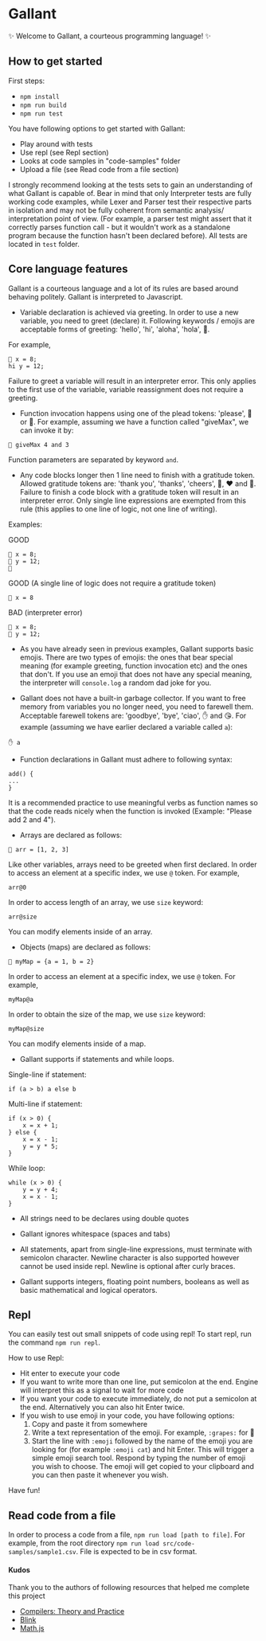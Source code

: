 # Gallant

✨ Welcome to Gallant, a courteous programming language! ✨

## How to get started

First steps:

- `npm install`
- `npm run build`
- `npm run test`

You have following options to get started with Gallant: 

- Play around with tests
- Use repl (see Repl section)
- Looks at code samples in "code-samples" folder
- Upload a file (see Read code from a file section)

I strongly recommend looking at the tests sets to gain an understanding of what Gallant is capable of.
Bear in mind that only Interpreter tests are fully working code examples, while Lexer and Parser test
their respective parts in isolation and may not be fully coherent from semantic analysis/ interpretation point of view.
(For example, a parser test might assert that it correctly parses function call - but it wouldn't work as a 
standalone program because the function hasn't been declared before). All tests are located in `test` folder.

## Core language features

Gallant is a courteous language and a lot of its rules are based around behaving politely. Gallant is interpreted
to Javascript.

- Variable declaration is achieved via greeting. In order to use a new variable, you need to greet (declare) it.
Following keywords / emojis are acceptable forms of greeting: 'hello', 'hi', 'aloha', 'hola', 👋.

For example,

```
👋 x = 8;
hi y = 12;
```
Failure to greet a variable will result in an interpreter error.
This only applies to the first use of the variable, variable reassignment does not require a greeting.

- Function invocation happens using one of the plead tokens: 'please', 🙏 or 🥺. For example, assuming we
have a function called "giveMax", we can invoke it by:

```🙏 giveMax 4 and 3```

Function parameters are separated by keyword `and`.

- Any code blocks longer then 1 line need to finish with a gratitude token. Allowed gratitude tokens are: 
'thank you', 'thanks', 'cheers', 🤗, ❤️ and 🥰. Failure to finish a code block with a gratitude token
will result in an interpreter error. Only single line expressions are exempted from this rule (this applies
 to one line of logic, not one line of writing).
 
 Examples:
 
 GOOD 
 ```
 👋 x = 8;
 👋 y = 12;
 🥰
 ```
 
 GOOD (A single line of logic does not require a gratitude token)
 ```
 👋 x = 8
 ```

 BAD (interpreter error) 
 ```
 👋 x = 8;
 👋 y = 12;
 ```

 - As you have already seen in previous examples, Gallant supports basic emojis. There are two types
 of emojis: the ones that bear special meaning (for example greeting, function invocation etc) and the ones
 that don't. If you use an emoji that does not have any special meaning, the interpreter will `console.log`
 a random dad joke for you.
 
 - Gallant does not have a built-in garbage collector. If you want to free memory from variables you 
 no longer need, you need to farewell them. Acceptable farewell tokens are: 'goodbye', 'bye', 'ciao',
 ✋ and 😘. For example (assuming we have earlier declared a variable called `a`):
 
 ```
✋ a
```

- Function declarations in Gallant must adhere to following syntax: 

```
add() {
...
}
```

It is a recommended practice to use meaningful verbs as function names so that the code reads nicely
when the function is invoked (Example: "Please add 2 and 4").

- Arrays are declared as follows:

```👋 arr = [1, 2, 3]```

Like other variables, arrays need to be greeted when first declared. In order to access an element at
a specific index, we use `@` token. For example,

```
arr@0
```

In order to access length of an array, we use `size` keyword:

```
arr@size
```

You can modify elements inside of an array.

- Objects (maps) are declared as follows:

```
👋 myMap = {a = 1, b = 2}
```

In order to access an element at
a specific index, we use `@` token. For example,

```
myMap@a
```

In order to obtain the size of the map, we use `size` keyword:

```
myMap@size
```

You can modify elements inside of a map.

- Gallant supports if statements and while loops.

Single-line if statement:

`if (a > b) a else b`

Multi-line if statement:

```
if (x > 0) {
    x = x + 1;
} else {
    x = x - 1;
    y = y * 5;
}
```

While loop:

```
while (x > 0) {
    y = y + 4;
    x = x - 1;
}
```

- All strings need to be declares using double quotes

- Gallant ignores whitespace (spaces and tabs)

- All statements, apart from single-line expressions, must terminate with semicolon character. Newline character is also supported however cannot be
used inside repl. Newline is optional after curly braces.

- Gallant supports integers, floating point numbers, booleans as well as basic mathematical and logical operators.
 

## Repl

You can easily test out small snippets of code using repl! To start repl, run the command `npm run repl`.

How to use Repl:
- Hit enter to execute your code
- If you want to write more than one line, put semicolon at the end. Engine will interpret this 
as a signal to wait for more code
- If you want your code to execute immediately, do not put a semicolon at the end. Alternatively you can also hit Enter twice.
- If you wish to use emoji in your code, you have following options:
   1. Copy and paste it from somewhere
   2. Write a text representation of the emoji. For example, `:grapes:` for 🍇
   3. Start the line with `:emoji` followed by the name of the emoji you are looking for (for example `:emoji cat`) and hit Enter. This
      will trigger a simple emoji search tool. Respond by typing the number of emoji you wish to choose. The emoji will get
      copied to your clipboard and you can then paste it whenever you wish.

Have fun!

## Read code from a file

In order to process a code from a file, `npm run load [path to file]`. For example, from the root directory
`npm run load src/code-samples/sample1.csv`. File is expected to be in csv format.

#### Kudos

Thank you to the authors of following resources that helped me complete this project

- [Compilers: Theory and Practice](https://www.udacity.com/course/compilers-theory-and-practice--ud168)
- [Blink](https://github.com/ftchirou/blink/tree/master/src/main)
- [Math.js](https://github.com/josdejong/mathjs)
